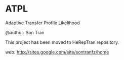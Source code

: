 # ATPL

Adaptive Transfer Profile Likelihood

@author: Son Tran

This project has been moved to HeRepTran repository.

web: http://sites.google.com/site/sontranfz/home
